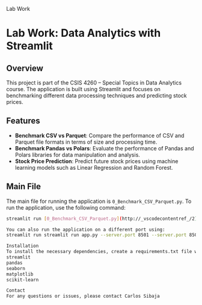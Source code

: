 Lab Work
# Lab Work: Data Analytics with Streamlit

## Overview
This project is part of the CSIS 4260 – Special Topics in Data Analytics course. The application is built using Streamlit and focuses on benchmarking different data processing techniques and predicting stock prices.

## Features
- **Benchmark CSV vs Parquet**: Compare the performance of CSV and Parquet file formats in terms of size and processing time.
- **Benchmark Pandas vs Polars**: Evaluate the performance of Pandas and Polars libraries for data manipulation and analysis.
- **Stock Price Prediction**: Predict future stock prices using machine learning models such as Linear Regression and Random Forest.

## Main File
The main file for running the application is `0_Benchmark_CSV_Parquet.py`. To run the application, use the following command:
```bash
streamlit run [0_Benchmark_CSV_Parquet.py](http://_vscodecontentref_/2)

You can also run the application on a different port using:
streamlit run streamlit run app.py --server.port 8501 --server.port 8501

Installation
To install the necessary dependencies, create a requirements.txt file with the following content:
streamlit
pandas
seaborn
matplotlib
scikit-learn

Contact
For any questions or issues, please contact Carlos Sibaja 
